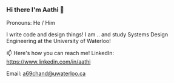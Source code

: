 ### Hi there I'm Aathi 👋

Pronouns: He / Him

I write code and design things! I am .. and study Systems Design Engineering at the University of Waterloo!


📫 Here's how you can reach me!
LinkedIn: https://www.linkedin.com/in/aathi

Email: a69chand@uwaterloo.ca
